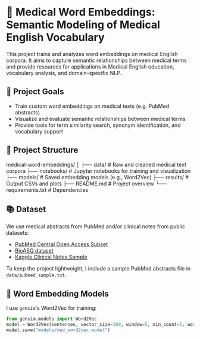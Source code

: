 # 🧬 Medical Word Embeddings: Semantic Modeling of Medical English Vocabulary

This project trains and analyzes word embeddings on medical English corpora. It aims to capture semantic relationships between medical terms and provide resources for applications in Medical English education, vocabulary analysis, and domain-specific NLP.

## 🚀 Project Goals

- Train custom word embeddings on medical texts (e.g. PubMed abstracts)
- Visualize and evaluate semantic relationships between medical terms
- Provide tools for term similarity search, synonym identification, and vocabulary support

## 📂 Project Structure

medical-word-embeddings/
│
├── data/ # Raw and cleaned medical text corpora
├── notebooks/ # Jupyter notebooks for training and visualization
├── models/ # Saved embedding models (e.g., Word2Vec)
├── results/ # Output CSVs and plots
├── README.md # Project overview
└── requirements.txt # Dependencies



## 📚 Dataset

We use medical abstracts from PubMed and/or clinical notes from public datasets:

- [PubMed Central Open Access Subset](https://www.ncbi.nlm.nih.gov/pmc/tools/openftlist/)
- [BioASQ dataset](http://bioasq.org/)
- [Kaggle Clinical Notes Sample](https://www.kaggle.com/datasets/cdc/clinical-notes)

To keep the project lightweight, I include a sample PubMed abstracts file in `data/pubmed_sample.txt`.

## 🧠 Word Embedding Models

I use `gensim`'s Word2Vec for training:

```python
from gensim.models import Word2Vec
model = Word2Vec(sentences, vector_size=100, window=5, min_count=5, workers=4)
model.save("models/med_word2vec.model")
